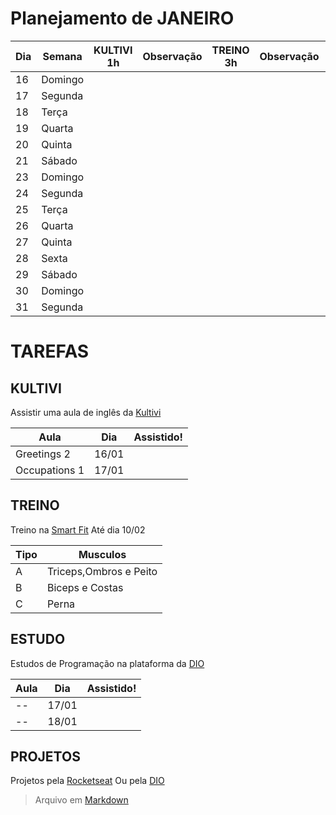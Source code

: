 # Planejamento de JANEIRO

Dia | Semana    | KULTIVI 1h | Observação| TREINO 3h| Observação | ESTUDO 4h |Observação | PROJETOS 2h | Observação |
--- | ------    |  -------  | --------   |  ------- |--------- |--------- | ------  | ------   | ------| 
16  |Domingo    |           |            |          |          |          |         |          |          | 
17  |Segunda    |           |            |          |          |          |         |          |          | 
18  |Terça      |           |            |          |          |          |         |          |          | 
19  |Quarta     |           |            |          |          |          |         |          |          | 
20  |Quinta     |           |            |          |          |          |         |          |          | 
21  |Sábado     |           |            |          |          |          |         |          |          | 
23  |Domingo    |           |            |          |          |          |         |          |          | 
24  |Segunda    |           |            |          |          |          |         |          |          | 
25  |Terça      |           |            |          |          |          |         |          |          |   
26  |Quarta     |           |            |          |          |          |         |          |          | 
27  |Quinta     |           |            |          |          |          |         |          |          | 
28  |Sexta      |           |            |          |          |          |         |          |          | 
29  |Sábado     |           |            |          |          |          |         |          |          | 
30  |Domingo    |           |            |          |          |          |         |          |          | 
31  |Segunda    |           |            |          |          |          |         |          |          | 


# TAREFAS


## KULTIVI
Assistir uma aula de inglês da [Kultivi](https://app.kultivi.com)

Aula| Dia | Assistido! |
--- | ------ | ------ | 
Greetings 2 | 16/01 | |
Occupations 1 | 17/01| |



## TREINO
Treino na [Smart Fit](https://espacodocliente.smartfit.com.br/pt-BR/login)
Até dia 10/02

Tipo|Musculos|
--- | ------ | 
A | Triceps,Ombros e Peito | 
B | Biceps e Costas |
C | Perna  |


## ESTUDO
Estudos de Programação na plataforma da [DIO](https://web.dio.me/home)

Aula| Dia    | Assistido! |
--- | ------ | --| 
--  | 17/01| |   |
--  | 18/01| |   |



## PROJETOS
Projetos pela [Rocketseat](https://app.rocketseat.com.br/dashboard) 
Ou pela [DIO](https://web.dio.me/home)



>Arquivo em [Markdown](https://docs.pipz.com/central-de-ajuda/learning-center/guia-basico-de-markdown#)
